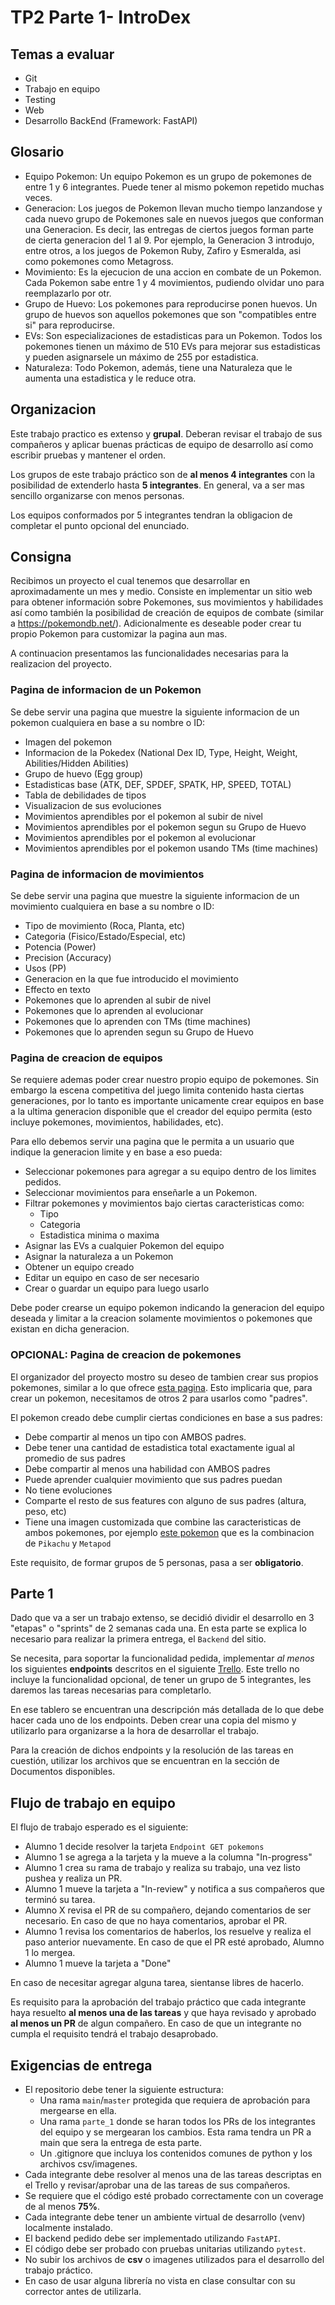 # TP2 Parte 1- IntroDex

## Temas a evaluar

- Git
- Trabajo en equipo
- Testing
- Web
- Desarrollo BackEnd (Framework: FastAPI)

## Glosario

- Equipo Pokemon: Un equipo Pokemon es un grupo de pokemones de entre 1 y 6 integrantes. Puede tener al mismo pokemon repetido muchas veces.
- Generacion: Los juegos de Pokemon llevan mucho tiempo lanzandose y cada nuevo grupo de Pokemones sale en nuevos juegos que conforman una Generacion. Es decir, las entregas de ciertos juegos forman parte de cierta generacion del 1 al 9. Por ejemplo, la Generacion 3 introdujo, entre otros, a los juegos de Pokemon Ruby, Zafiro y Esmeralda, asi como pokemones como Metagross.
- Movimiento: Es la ejecucion de una accion en combate de un Pokemon. Cada Pokemon sabe entre 1 y 4 movimientos, pudiendo olvidar uno para reemplazarlo por otr.
- Grupo de Huevo: Los pokemones para reproducirse ponen huevos. Un grupo de huevos son aquellos pokemones que son "compatibles entre si" para reproducirse.
- EVs: Son especializaciones de estadisticas para un Pokemon. Todos los pokemones tienen un máximo de 510 EVs para mejorar sus estadisticas y pueden asignarsele un máximo de 255 por estadistica.
- Naturaleza: Todo Pokemon, además, tiene una Naturaleza que le aumenta una estadistica y le reduce otra.

## Organizacion

Este trabajo practico es extenso y **grupal**. Deberan revisar el trabajo de sus compañeros y aplicar buenas prácticas de equipo de desarrollo así como escribir pruebas y mantener el orden.

Los grupos de este trabajo práctico son de **al menos 4 integrantes** con la posibilidad de extenderlo hasta **5 integrantes**. En general, va a ser mas sencillo organizarse con menos personas.

Los equipos conformados por 5 integrantes tendran la obligacion de completar el punto opcional del enunciado.

## Consigna

Recibimos un proyecto el cual tenemos que desarrollar en aproximadamente un mes y medio. Consiste en implementar un sitio web para obtener información sobre Pokemones, sus movimientos y habilidades así como también la posibilidad de creación de equipos de combate (similar a https://pokemondb.net/). Adicionalmente es deseable poder crear tu propio Pokemon para customizar la pagina aun mas.

A continuacion presentamos las funcionalidades necesarias para la realizacion del proyecto.

### Pagina de informacion de un Pokemon

Se debe servir una pagina que muestre la siguiente informacion de un pokemon cualquiera en base a su nombre o ID:

- Imagen del pokemon
- Informacion de la Pokedex (National Dex ID, Type, Height, Weight, Abilities/Hidden Abilities)
- Grupo de huevo (Egg group)
- Estadisticas base (ATK, DEF, SPDEF, SPATK, HP, SPEED, TOTAL)
- Tabla de debilidades de tipos
- Visualizacion de sus evoluciones
- Movimientos aprendibles por el pokemon al subir de nivel
- Movimientos aprendibles por el pokemon segun su Grupo de Huevo
- Movimientos aprendibles por el pokemon al evolucionar
- Movimientos aprendibles por el pokemon usando TMs (time machines)

### Pagina de informacion de movimientos

Se debe servir una pagina que muestre la siguiente informacion de un movimiento cualquiera en base a su nombre o ID:

- Tipo de movimiento (Roca, Planta, etc)
- Categoria (Fisico/Estado/Especial, etc)
- Potencia (Power)
- Precision (Accuracy)
- Usos (PP)
- Generacion en la que fue introducido el movimiento
- Effecto en texto
- Pokemones que lo aprenden al subir de nivel
- Pokemones que lo aprenden al evolucionar
- Pokemones que lo aprenden con TMs (time machines)
- Pokemones que lo aprenden segun su Grupo de Huevo

### Pagina de creacion de equipos

Se requiere ademas poder crear nuestro propio equipo de pokemones. Sin embargo la escena competitiva del juego limita contenido hasta ciertas generaciones, por lo tanto es importante unicamente crear equipos en base a la ultima generacion disponible que el creador del equipo permita (esto incluye pokemones, movimientos, habilidades, etc).

Para ello debemos servir una pagina que le permita a un usuario que indique la generacion limite y en base a eso pueda:

- Seleccionar pokemones para agregar a su equipo dentro de los limites pedidos.
- Seleccionar movimientos para enseñarle a un Pokemon.
- Filtrar pokemones y movimientos bajo ciertas caracteristicas como:
	- Tipo
	- Categoria
	- Estadistica minima o maxima
- Asignar las EVs a cualquier Pokemon del equipo
- Asignar la naturaleza a un Pokemon
- Obtener un equipo creado
- Editar un equipo en caso de ser necesario
- Crear o guardar un equipo para luego usarlo

Debe poder crearse un equipo pokemon indicando la generacion del equipo deseada y limitar a la creacion solamente movimientos o pokemones que existan en dicha generacion.


### OPCIONAL: Pagina de creacion de pokemones

El organizador del proyecto mostro su deseo de tambien crear sus propios pokemones, similar a lo que ofrece [esta pagina](https://pokemon.alexonsager.net/). Esto implicaria que, para crear un pokemon, necesitamos de otros 2 para usarlos como "padres".

El pokemon creado debe cumplir ciertas condiciones en base a sus padres:

- Debe compartir al menos un tipo con AMBOS padres.
- Debe tener una cantidad de estadistica total exactamente igual al promedio de sus padres
- Debe compartir al menos una habilidad con AMBOS padres
- Puede aprender cualquier movimiento que sus padres puedan
- No tiene evoluciones
- Comparte el resto de sus features con alguno de sus padres (altura, peso, etc)
- Tiene una imagen customizada que combine las caracteristicas de ambos pokemones, por ejemplo [este pokemon](https://pokemon.alexonsager.net/25/11) que es la combinacion de `Pikachu` y `Metapod`

Este requisito, de formar grupos de 5 personas, pasa a ser **obligatorio**.

## Parte 1

Dado que va a ser un trabajo extenso, se decidió dividir el desarrollo en 3 "etapas" o "sprints" de 2 semanas cada una. En esta parte se explica lo necesario para realizar la primera entrega, el `Backend` del sitio.

Se necesita, para soportar la funcionalidad pedida, implementar _al menos_ los siguientes **endpoints** descritos en el siguiente [Trello](https://trello.com/b/bPw9uhmG/test). Este trello no incluye la funcionalidad opcional, de tener un grupo de 5 integrantes, les daremos las tareas necesarias para completarlo.

En ese tablero se encuentran una descripción más detallada de lo que debe hacer cada uno de los endpoints. Deben crear una copia del mismo y utilizarlo para organizarse a la hora de desarrollar el trabajo.

Para la creación de dichos endpoints y la resolución de las tareas en cuestión, utilizar los archivos que se encuentran en la sección de Documentos disponibles.

## Flujo de trabajo en equipo

El flujo de trabajo esperado es el siguiente:

- Alumno 1 decide resolver la tarjeta `Endpoint GET pokemons`
- Alumno 1 se agrega a la tarjeta y la mueve a la columna "In-progress"
- Alumno 1 crea su rama de trabajo y realiza su trabajo, una vez listo pushea y realiza un PR.
- Alumno 1 mueve la tarjeta a "In-review" y notifica a sus compañeros que terminó su tarea.
- Alumno X revisa el PR de su compañero, dejando comentarios de ser necesario. En caso de que no haya comentarios, aprobar el PR.
- Alumno 1 revisa los comentarios de haberlos, los resuelve y realiza el paso anterior nuevamente. En caso de que el PR esté aprobado, Alumno 1 lo mergea.
- Alumno 1 mueve la tarjeta a "Done"

En caso de necesitar agregar alguna tarea, sientanse libres de hacerlo.

Es requisito para la aprobación del trabajo práctico que cada integrante haya resuelto **al menos una de las tareas** y que haya revisado y aprobado **al menos un PR** de algun compañero. En caso de que un integrante no cumpla el requisito tendrá el trabajo desaprobado.

## Exigencias de entrega

- El repositorio debe tener la siguiente estructura:
	- Una rama `main`/`master` protegida que requiera de aprobación para mergearse en ella.
	- Una rama `parte_1` donde se haran todos los PRs de los integrantes del equipo y se mergearan los cambios. Esta rama tendra un PR a main que sera la entrega de esta parte.
	- Un .gitignore que incluya los contenidos comunes de python y los archivos csv/imagenes.
- Cada integrante debe resolver al menos una de las tareas descriptas en el Trello y revisar/aprobar una de las tareas de sus compañeros.
- Se requiere que el código esté probado correctamente con un coverage de al menos **75%**.
- Cada integrante debe tener un ambiente virtual de desarrollo (venv) localmente instalado.
- El backend pedido debe ser implementado utilizando `FastAPI`.
- El código debe ser probado con pruebas unitarias utilizando `pytest`.
- No subir los archivos de **csv** o imagenes utilizados para el desarrollo del trabajo práctico.
- En caso de usar alguna librería no vista en clase consultar con su corrector antes de utilizarla.